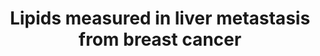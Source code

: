 ---
annotations:
- type: Pathway Ontology
  value: lipid metabolic pathway
- type: Disease Ontology
  value: breast cancer
authors:
- Chris
- DeSl
- Egonw
- AlexanderPico
- Khanspers
- Fehrhart
description: These pathways show lipids involved in the liver metastasis from breast
  cancer. In many conversions of these metabolites the proteins which catalyse these
  reactions are unknown because of the limited research in this field.
last-edited: 2019-11-29
organisms:
- Mus musculus
redirect_from:
- /index.php/Pathway:WP4627
- /instance/WP4627
schema-jsonld:
- '@context': https://schema.org/
  '@id': https://wikipathways.github.io/pathways/WP4627.html
  '@type': Dataset
  creator:
    '@type': Organization
    name: WikiPathways
  description: These pathways show lipids involved in the liver metastasis from breast
    cancer. In many conversions of these metabolites the proteins which catalyse these
    reactions are unknown because of the limited research in this field.
  keywords:
  - ''
  - sn-glycero-3-phospho-1D-myo-inositol
  - Lecithin retinol acyltransferase
  - (9Z-octadecenoyl)-sn-glycerol
  - sn-glycero-3-phospho-D-myo-inositol
  - Diacylglycerol kinase zeta
  - (5Z,8Z,11Z,14Z)-eicosatetraenoyl-CoA
  - 1-octadecanoyl-2-
  - Not yet identified acetylated amino acid residue
  - 1,2-dihexadecanoyl-sn-glycero-
  - Phosphatidate cytidylyl-
  - sn-glycero-3-phospho-(1D-myo-inositol)
  - phosphatase LPIN1
  - 3-phospho-(1D-myo-inositol)
  - (9Z)-octa-
  - 1-hexadecanoyl-2-(9Z,12Z-octadecadienoyl)
  - -eicosatetraenoyl)-
  - glycero-3-phosphate
  - 1-octadecanoyl-2-(5Z,8Z,11Z,14Z,17Z-eicosapentaenoyl)-
  - 'O-acyltransferase '
  - 1-octadecanoyl-sn-glycero-
  - 1,2-didodecanoyl-sn-glycero-
  - 1-octadecanoyl-2-(9Z-octadecenoyl)
  - (1D-myo-inositol)
  - -sn-glycero-3-phospho-(1D-myo-inositol)
  - 'Phosphatidate '
  - 1-(9Z-octadecenoyl)-sn-glycero-
  - (9Z,12Z)-octa
  - (5Z,8Z,11Z,14Z,17Z)-
  - Lysophospholipid acyltransferase 7
  - 1-hexadecanoyl-2-(5Z,8Z,11Z,14Z
  - 1-octadecanoyl-2-(9Z-octadecenoyl)-
  - octadecanoyl-CoA
  - (9Z)-octadecenoyl-CoA
  - all-trans-retinyl dodecanoate
  - 2-dodecanoyl-sn-glycero-
  - 1-octadecanoyl-sn-
  - (9Z)-octadecenoate
  - sn-glycero-3-cytidine-5ÃŠÂ¼-diphosphate
  - CoA
  - 1-hexadecanoyl-2-(9Z-octadecenoyl)-
  - eicosapentaenoyl-CoA(4-)
  - decenoyl-CoA
  - hexadecanoyl-CoA
  - amino acid residue
  - All-trans-retinol
  - ABHD5
  - decadienoyl-CoA
  - 1-hexadecanoyl-2-octadecanoyl-
  - dodecanoyl-CoA
  - 3-phosphocholine
  - -sn-glycero-3-phosphate
  - 1-hexadecanoyl-2-dodecanoyl-
  - transferase 1
  - Coenzyme A(4-)
  - 1-hexadecanoyl-sn-glycero-3-phospho-
  - 1-(9Z-octadecenoyl)-2-(5Z,8Z,11Z,14Z-eicosatetraenoyl)-
  license: CC0
  name: ' Lipids measured in liver metastasis from breast cancer'
seo: CreativeWork
title: ' Lipids measured in liver metastasis from breast cancer'
wpid: WP4627
---